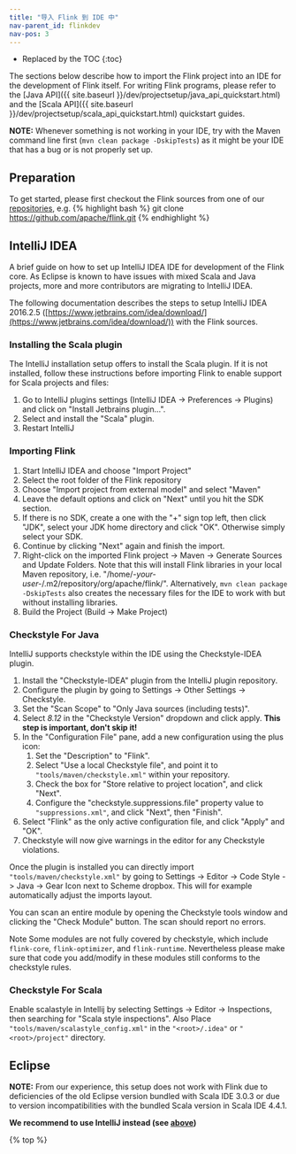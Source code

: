```yaml
---
title: "导入 Flink 到 IDE 中"
nav-parent_id: flinkdev
nav-pos: 3
---
```

<!--
Licensed to the Apache Software Foundation (ASF) under one
or more contributor license agreements.  See the NOTICE file
distributed with this work for additional information
regarding copyright ownership.  The ASF licenses this file
to you under the Apache License, Version 2.0 (the
"License"); you may not use this file except in compliance
with the License.  You may obtain a copy of the License at

  http://www.apache.org/licenses/LICENSE-2.0

Unless required by applicable law or agreed to in writing,
software distributed under the License is distributed on an
"AS IS" BASIS, WITHOUT WARRANTIES OR CONDITIONS OF ANY
KIND, either express or implied.  See the License for the
specific language governing permissions and limitations
under the License.
-->

* Replaced by the TOC
{:toc}

The sections below describe how to import the Flink project into an IDE
for the development of Flink itself. For writing Flink programs, please
refer to the [Java API]({{ site.baseurl }}/dev/projectsetup/java_api_quickstart.html)
and the [Scala API]({{ site.baseurl }}/dev/projectsetup/scala_api_quickstart.html)
quickstart guides.

**NOTE:** Whenever something is not working in your IDE, try with the Maven
command line first (`mvn clean package -DskipTests`) as it might be your IDE
that has a bug or is not properly set up.

## Preparation

To get started, please first checkout the Flink sources from one of our
[repositories](https://flink.apache.org/community.html#source-code),
e.g.
{% highlight bash %}
git clone https://github.com/apache/flink.git
{% endhighlight %}

## IntelliJ IDEA

A brief guide on how to set up IntelliJ IDEA IDE for development of the Flink core.
As Eclipse is known to have issues with mixed Scala and Java projects, more and more contributors are migrating to IntelliJ IDEA.

The following documentation describes the steps to setup IntelliJ IDEA 2016.2.5
([https://www.jetbrains.com/idea/download/](https://www.jetbrains.com/idea/download/))
with the Flink sources.

### Installing the Scala plugin

The IntelliJ installation setup offers to install the Scala plugin.
If it is not installed, follow these instructions before importing Flink
to enable support for Scala projects and files:

1. Go to IntelliJ plugins settings (IntelliJ IDEA -> Preferences -> Plugins) and
   click on "Install Jetbrains plugin...".
2. Select and install the "Scala" plugin.
3. Restart IntelliJ

### Importing Flink

1. Start IntelliJ IDEA and choose "Import Project"
2. Select the root folder of the Flink repository
3. Choose "Import project from external model" and select "Maven"
4. Leave the default options and click on "Next" until you hit the SDK section.
5. If there is no SDK, create a one with the "+" sign top left,
   then click "JDK", select your JDK home directory and click "OK".
   Otherwise simply select your SDK.
6. Continue by clicking "Next" again and finish the import.
7. Right-click on the imported Flink project -> Maven -> Generate Sources and Update Folders.
   Note that this will install Flink libraries in your local Maven repository,
   i.e. "/home/*-your-user-*/.m2/repository/org/apache/flink/".
   Alternatively, `mvn clean package -DskipTests` also creates the necessary
   files for the IDE to work with but without installing libraries.
8. Build the Project (Build -> Make Project)

### Checkstyle For Java
IntelliJ supports checkstyle within the IDE using the Checkstyle-IDEA plugin.

1. Install the "Checkstyle-IDEA" plugin from the IntelliJ plugin repository.
2. Configure the plugin by going to Settings -> Other Settings -> Checkstyle.
3. Set the "Scan Scope" to "Only Java sources (including tests)".
4. Select _8.12_ in the "Checkstyle Version" dropdown and click apply. **This step is important,
   don't skip it!**
5. In the "Configuration File" pane, add a new configuration using the plus icon:
    1. Set the "Description" to "Flink".
    2. Select "Use a local Checkstyle file", and point it to
      `"tools/maven/checkstyle.xml"` within
      your repository.
    3. Check the box for "Store relative to project location", and click
      "Next".
    4. Configure the "checkstyle.suppressions.file" property value to
      `"suppressions.xml"`, and click "Next", then "Finish".
6. Select "Flink" as the only active configuration file, and click "Apply" and
   "OK".
7. Checkstyle will now give warnings in the editor for any Checkstyle
   violations.

Once the plugin is installed you can directly import `"tools/maven/checkstyle.xml"` by going to Settings -> Editor -> Code Style -> Java -> Gear Icon next to Scheme dropbox. This will for example automatically adjust the imports layout.

You can scan an entire module by opening the Checkstyle tools window and
clicking the "Check Module" button. The scan should report no errors.

<span class="label label-info">Note</span> Some modules are not fully covered by checkstyle,
which include `flink-core`, `flink-optimizer`, and `flink-runtime`.
Nevertheless please make sure that code you add/modify in these modules still conforms to the checkstyle rules.

### Checkstyle For Scala

Enable scalastyle in Intellij by selecting Settings -> Editor -> Inspections, then searching for "Scala style inspections". Also Place `"tools/maven/scalastyle_config.xml"` in the `"<root>/.idea"` or `"<root>/project"` directory.

## Eclipse

**NOTE:** From our experience, this setup does not work with Flink
due to deficiencies of the old Eclipse version bundled with Scala IDE 3.0.3 or
due to version incompatibilities with the bundled Scala version in Scala IDE 4.4.1.

**We recommend to use IntelliJ instead (see [above](#intellij-idea))**

{% top %}
